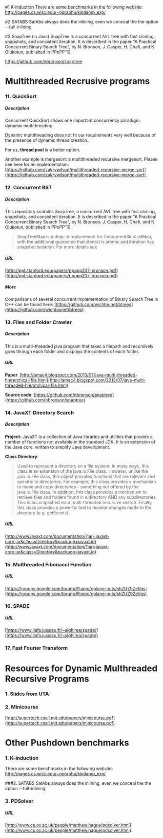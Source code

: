 #1 K-induction
There are some benchmarks in the following website:
  http://pages.cs.wisc.edu/~pprabhu/kindamp_exp/
  
#2 SATABS
SatAbs always does the inlining, even we conceal the the option --full-inlining

#3 SnapTree (in Java)
SnapTree is a concurrent AVL tree with fast
cloning, snapshots, and consistent iteration.  It is described in
the paper "A Practical Concurrent Binary Search Tree", by N. Bronson,
J. Casper, H. Chafi, and K. Olukotun, published in PPoPP'10.

https://github.com/nbronson/snaptree


# Multithreaded Recrusive programs

### 11. QuickSort
##### Description
Concurrent QuickSort shows one important concurrency paradigm: dynamic multithreading. 

Dynamic multithreading does not fit our requirements very well because of the presence 
of dynamic thread creation. 

For us, **thread pool** is a better option. 

Another example is mergesort: a multithreaded recursive mergesort. Please see here for an implementation:
[https://github.com/zakrywilson/multithreaded-recursive-merge-sort](https://github.com/zakrywilson/multithreaded-recursive-merge-sort).

### 12. Concurrent BST
##### Description
This repository contains SnapTree, a concurrent AVL tree with fast
cloning, snapshots, and consistent iteration.  It is described in
the paper "A Practical Concurrent Binary Search Tree", by N. Bronson,
J. Casper, H. Chafi, and K. Olukotun, published in PPoPP'10.

> SnapTreeMap is a drop-in replacement for ConcurrentSkipListMap,
> with the additional guarantee that clone() is atomic and
> iteration has snapshot isolation.  For more details see

##### URL
[http://ppl.stanford.edu/papers/ppopp207-bronson.pdf](http://ppl.stanford.edu/papers/ppopp207-bronson.pdf)

##### More
Comparisons of several concurrent implementation of Binary Search Tree in C++ can be found here:
[https://github.com/wichtounet/btrees](https://github.com/wichtounet/btrees).

### 13. Files and Folder Crawler
##### Description
This is a multi-threaded java program that takes a filepath and recursively 
goes through each folder and displays the contents of each folder. 


##### URL

**Paper**: [http://amac4.blogspot.com/2013/07/java-multi-threaded-hierarchical-file.html](http://amac4.blogspot.com/2013/07/java-multi-threaded-hierarchical-file.html)

**Source code**: [https://github.com/nbronson/snaptree](https://github.com/nbronson/snaptree)



### 14. JavaXT Directory Search
##### Description
**Project**: 
JavaXT is a collection of Java libraries and utilities that provide a number of functions 
not available in the standard JDK. It is an extension of the Java core, written to simplify 
Java development. 

**Class Directory**: 
>Used to represent a directory on a file system. In many ways, this 
class is an extension of the java.io.File class. However, unlike the java.io.File class,
this object provides functions that are relevant and specific to directories. For example, 
this class provides a mechanism to move and copy directories - something not offered by 
the java.io.File class. In addition, this class provides a mechanism to retrieve files 
and folders found in a directory AND any subdirectories. This is accomplished via a 
multi-threaded recursive search. Finally, this class provides a powerful tool to monitor 
changes made to the directory (e.g. getEvents).


##### URL
[http://www.javaxt.com/documentation/?jar=javaxt-core.jar&class=Directory&package=javaxt.io](http://www.javaxt.com/documentation/?jar=javaxt-core.jar&class=Directory&package=javaxt.io)

### 15. Multhreaded Fibonacci Function
##### URL
[https://groups.google.com/forum/#!topic/golang-nuts/shZUZ9ZeVqs](https://groups.google.com/forum/#!topic/golang-nuts/shZUZ9ZeVqs)

### 16. SPADE
##### URL
[https://www.liafa.jussieu.fr/~sighirea/spade/](https://www.liafa.jussieu.fr/~sighirea/spade/)

### 17. Fast Fourier Transform 


# Resources for Dynamic Multhreaded Recursive Programs
### 1. Slides from UTA


### 2. Minicourse
[http://supertech.csail.mit.edu/papers/minicourse.pdf](http://supertech.csail.mit.edu/papers/minicourse.pdf)

# Other Pushdown benchmarks

### 1. K-induction
There are some benchmarks in the following website:
  http://pages.cs.wisc.edu/~pprabhu/kindamp_exp/
  
###2. SATABS
SatAbs always does the inlining, even we conceal the the option --full-inlining


### 3. PDSolver ###
##### URL
[http://www.cs.ox.ac.uk/people/matthew.hague/pdsolver.html](http://www.cs.ox.ac.uk/people/matthew.hague/pdsolver.html).

